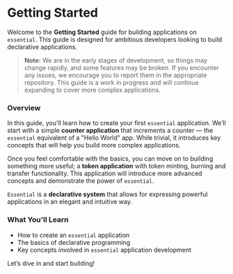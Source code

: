 # Getting Started

Welcome to the **Getting Started** guide for building applications on `essential`. This guide is designed for ambitious developers looking to build declarative applications.

> **Note:** We are in the early stages of development, so things may change rapidly, and some features may be broken. If you encounter any issues, we encourage you to report them in the appropriate repository. This guide is a work in progress and will continue expanding to cover more complex applications.

### Overview

In this guide, you'll learn how to create your first `essential` application. We’ll start with a simple **counter application** that increments a counter — the `essential` equivalent of a "Hello World" app. While trivial, it introduces key concepts that will help you build more complex applications.

Once you feel comfortable with the basics, you can move on to building something more useful; a **token application** with token minting, burning and transfer functionality. This application will introduce more advanced concepts and demonstrate the power of `essential`.

`Essential` is a **declarative system** that allows for expressing powerful applications in an elegant and intuitive way.

### What You'll Learn

- How to create an `essential` application
- The basics of declarative programming
- Key concepts involved in `essential` application development

Let’s dive in and start building!